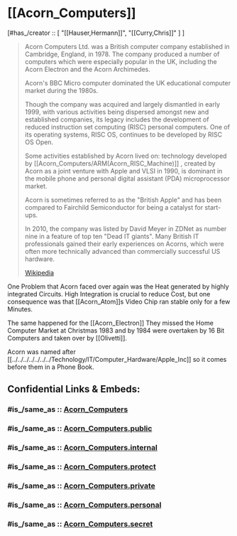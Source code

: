 
# [[Acorn_Computers]]

[#has_/creator :: [ "[[Hauser,Hermann]]", "[[Curry,Chris]]" ] ] 

> Acorn Computers Ltd. was a British computer company established in Cambridge, England, in 1978. 
> The company produced a number of computers which were especially popular in the UK, including the Acorn Electron and the Acorn Archimedes. 
> 
> Acorn's BBC Micro computer dominated the UK educational computer market during the 1980s. 
> 
> Though the company was acquired and largely dismantled in early 1999, 
> with various activities being dispersed amongst new and established companies, 
> its legacy includes the development of reduced instruction set computing (RISC) personal computers. 
> One of its operating systems, RISC OS, continues to be developed by RISC OS Open. 
> 
> Some activities established by Acorn lived on: technology developed by [[Acorn_Computers/ARM(Acorn_RISC_Machine)]]  , 
> created by Acorn as a joint venture with Apple and VLSI in 1990, 
> is dominant in the mobile phone and personal digital assistant (PDA) microprocessor market. 
> 
> Acorn is sometimes referred to as the "British Apple" 
> and has been compared to Fairchild Semiconductor for being a catalyst for start-ups. 
> 
> In 2010, the company was listed by David Meyer in ZDNet as number nine in a feature of top ten "Dead IT giants". 
> Many British IT professionals gained their early experiences on Acorns, 
> which were often more technically advanced than commercially successful US hardware.
>
> [Wikipedia](https://en.wikipedia.org/wiki/Acorn%20Computers)

One Problem that Acorn faced over again was the Heat generated by highly integrated Circuits. 
High Integration is crucial to reduce Cost, 
but one consequence was that [[Acorn_Atom]]s Video Chip ran stable only for a few Minutes. 

The same happened for the [[Acorn_Electron]] 
They missed the Home Computer Market at Christmas 1983 
and by 1984 were overtaken by 16 Bit Computers and taken over by [[Olivetti]].

Acorn was named after [[../../../../../../../Technology/IT/Computer_Hardware/Apple_Inc]] so it comes before them in a Phone Book. 


## Confidential Links & Embeds: 

### #is_/same_as :: [Acorn_Computers](Acorn_Computers.md) 

### #is_/same_as :: [Acorn_Computers.public](/_public/Society/Economics/Business/Business-Entity/IT~Company/Acorn_Computers.public.md) 

### #is_/same_as :: [Acorn_Computers.internal](/_internal/Society/Economics/Business/Business-Entity/IT~Company/Acorn_Computers.internal.md) 

### #is_/same_as :: [Acorn_Computers.protect](/_protect/Society/Economics/Business/Business-Entity/IT~Company/Acorn_Computers.protect.md) 

### #is_/same_as :: [Acorn_Computers.private](/_private/Society/Economics/Business/Business-Entity/IT~Company/Acorn_Computers.private.md) 

### #is_/same_as :: [Acorn_Computers.personal](/_personal/Society/Economics/Business/Business-Entity/IT~Company/Acorn_Computers.personal.md) 

### #is_/same_as :: [Acorn_Computers.secret](/_secret/Society/Economics/Business/Business-Entity/IT~Company/Acorn_Computers.secret.md)

